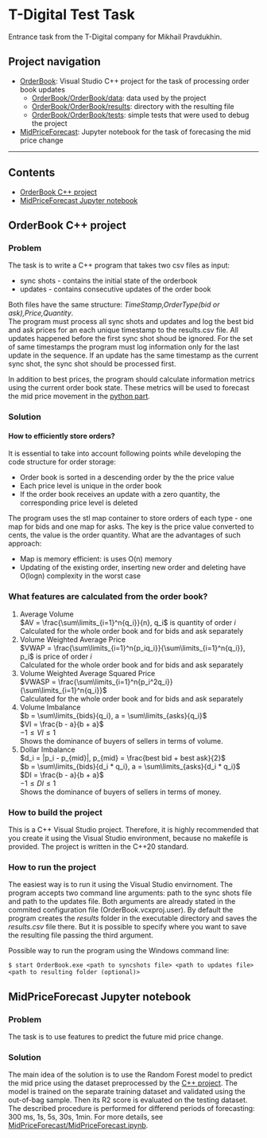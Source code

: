 # T-Digital Test Task
Entrance task from the T-Digital company for Mikhail Pravdukhin.

## Project navigation

- [OrderBook](https://github.com/beforeyougo/TDigitalTestTask/tree/main/OrderBook): Visual Studio C++ project for the task of processing order book updates
    - [OrderBook/OrderBook/data](https://github.com/beforeyougo/TDigitalTestTask/tree/main/OrderBook/OrderBook/data): data used by the project
    - [OrderBook/OrderBook/results](https://github.com/beforeyougo/TDigitalTestTask/tree/main/OrderBook/OrderBook/results): directory with the resulting file
    - [OrderBook/OrderBook/tests](https://github.com/beforeyougo/TDigitalTestTask/tree/main/OrderBook/OrderBook/tests): simple tests that were used to debug the project
- [MidPriceForecast](https://github.com/beforeyougo/TDigitalTestTask/tree/main/MidPriceForecast): Jupyter notebook for the task of forecasing the mid price change
---

## Contents

- [OrderBook C++ project](#orderbook-c-project)
- [MidPriceForecast Jupyter notebook](#midpriceforecast-jupyter-notebook)


## OrderBook C++ project

### Problem
The task is to write a C++ program that takes two csv files as input:  
* sync shots - contains the initial state of the orderbook
* updates - contains consecutive updates of the order book


Both files have the same structure: *TimeStamp,OrderType(bid or ask),Price,Quantity*.  
The program must process all sync shots and updates and log the best bid and ask prices for an each unique timestamp to the results.csv file. All updates happened before the first sync shot shoud be ignored. For the set of same timestamps the program must log information only for the last update in the sequence. If an update has the same timestamp as the current sync shot, the sync shot should be processed first.  

In addition to best prices, the program should calculate information metrics using the current order book state. These metrics will be used to forecast the mid price movement in the [python part](#midpriceforecast-jupyter-notebook).

### Solution
#### How to efficiently store orders?
It is essential to take into account following points while developing the code structure for order storage:  
* Order book is sorted in a descending order by the the price value
* Each price level is unique in the order book
* If the order book receives an update with a zero quantity, the corresponding price level is deleted

The program uses the stl map container to store orders of each type - one map for bids and one map for asks. The key is the price value converted to cents, the value is the order quantity. What are the advantages of such approach:
* Map is memory efficient: is uses O(n) memory
* Updating of the existing order, inserting new order and deleting have O(logn) complexity in the worst case

### What features are calculated from the order book?
1. Average Volume  
$AV = \frac{\sum\limits_{i=1}^n{q_i}}{n}, q_i$ is quantity of order $i$  
Calculated for the whole order book and for bids and ask separately
2. Volume Weighted Average Price  
$VWAP = \frac{\sum\limits_{i=1}^n{p_iq_i}}{\sum\limits_{i=1}^n{q_i}}, p_i$ is price of order $i$  
Calculated for the whole order book and for bids and ask separately
3. Volume Weighted Average Squared Price  
$VWASP = \frac{\sum\limits_{i=1}^n{p_i^2q_i}}{\sum\limits_{i=1}^n{q_i}}$  
Calculated for the whole order book and for bids and ask separately
4. Volume Imbalance  
$b = \sum\limits_{bids}{q_i}, a = \sum\limits_{asks}{q_i}$  
$VI = \frac{b - a}{b + a}$  
$-1 \leq VI \leq 1$  
Shows the dominance of buyers of sellers in terms of volume.
4. Dollar Imbalance  
$d_i = |p_i - p_{mid}|, p_{mid} = \frac{best bid + best ask}{2}$  
$b = \sum\limits_{bids}{d_i * q_i}, a = \sum\limits_{asks}{d_i * q_i}$  
$DI = \frac{b - a}{b + a}$  
$-1 \leq DI \leq 1$  
Shows the dominance of buyers of sellers in terms of money.  

### How to build the project
This is a C++ Visual Studio project. Therefore, it is highly recommended that you create it using the Visual Studio environment, because no makefile is provided. The project is written in the C++20 standard.

### How to run the project
The easiest way is to run it using the Visual Studio envirnoment. The program accepts two command line arguments: path to the sync shots file and path to the updates file. Both arguments are already stated in the commited configuration file (OrderBook.vcxproj.user). By default the program creates the *results* folder in the executable directory and saves the *results.csv* file there. But it is possible to specify where you want to save the resulting file passing the third argument.

Possible way to run the program using the Windows command line:  

    $ start OrderBook.exe <path to syncshots file> <path to updates file> <path to resulting folder (optional)> 
  
## MidPriceForecast Jupyter notebook

### Problem
The task is to use features to predict the future mid price change.

### Solution
The main idea of the solution is to use the Random Forest model to predict the mid price using the dataset preprocessed by the [C++ project](#orderbook-c-project). The model is trained on the separate training dataset and validated using the out-of-bag sample. Then its R2 score is evaluated on the testing dataset. The described procedure is performed for differend periods of forecasting: 300 ms, 1s, 5s, 30s, 1min. For more details, see [MidPriceForecast/MidPriceForecast.ipynb](https://github.com/beforeyougo/TDigitalTestTask/blob/main/MidPriceForecast/MidPriceForecast.ipynb).
